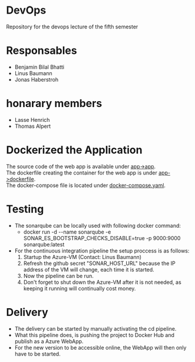 # DevOps
Repository for the devops lecture of the fifth semester

# Responsables
- Benjamin Bilal Bhatti
- Linus Baumann
- Jonas Haberstroh

# honarary members
- Lasse Henrich
- Thomas Alpert

# Dockerized the Application
The source code of the web app is available under [app->app](./app/app/). <br>
The dockerfile creating the container for the web app is under [app->dockerfile](./app/dockerfile). <br>
The docker-compose file is located under [docker-compose.yaml](./docker-compose.yaml).

# Testing
- The sonarqube can be locally used with following docker command:
  - docker run -d --name sonarqube -e SONAR_ES_BOOTSTRAP_CHECKS_DISABLE=true -p 9000:9000 sonarqube:latest
- For the continuous integration pipeline the setup proccess is as follows:
  1. Startup the Azure-VM (Contact: Linus Baumann)
  2. Refresh the github secret "SONAR_HOST_URL" because the IP address of the VM will change, each time it is started.
  3. Now the pipeline can be run.
  4. Don't forget to shut down the Azure-VM after it is not needed, as keeping it running will continually cost money.

# Delivery
- The delivery can be started by manually activating the cd pipeline.
- What this pipeline does, is pushing the project to Docker Hub and publish as a Azure WebApp.
- For the new version to be accessible online, the WebApp will then only have to be started.